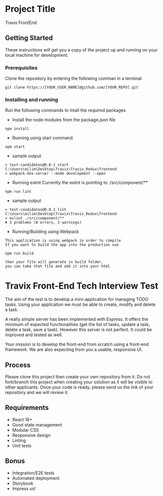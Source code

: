 # Project Title

Travix FrontEnd

## Getting Started

These instructions will get you a copy of the project up and running on your local machine for development.

### Prerequisites

Clone the repository by entering the following comman in a terminal

```
git clone https://[YOUR_USER_NAME]@github.com/[YOUR_REPO].git
```

### Installing and running

Run the following commands to intall the required packages

* Install the node modules from the package.json file

```
npm install
```

* Running using start command

```
npm start
```

* sample output
```
> test-candidates@0.0.1 start C:\Users\milim\Desktop\Travix\Travix_Redux\frontend
> webpack-dev-server --mode development --open

```
* Running eslint 
Currently the eslint is pointing to ./src/component/**

```
npm run lint
```

* sample output
```
> test-candidates@0.0.1 lint C:\Users\milim\Desktop\Travix\Travix_Redux\frontend
> eslint ./src/component/**
✖ 3 problems (0 errors, 3 warnings)
```



* Running/Building using Webpack

```
This application is using webpack in order to compile 
If you want to build the app into the production use

npm run build

then your file will generate in build folder, 
you can take that file and add it into your html

```


# Travix Front-End Tech Interview Test

The aim of the test is to develop a mini-application for managing TODO tasks. Using your application we must be able to create, modify and delete a task.

A really simple server has been implemented with Express. It offers the minimum of expected functionalities (get the list of tasks, update a task, delete a task, save a task). However this server is not perfect. It could be improved and tested as well.

Your mission is to develop the front-end from scratch using a front-end framework. We are also expecting from you a usable, responsive UI.

## Process

Please clone this project then create your own repository from it. Do not fork/branch this project when creating your solution as it will be visible to other applicants. Once your code is ready, please send us the link of your repository and we will review it.

## Requirements

* React 16+
* Good state management
* Modular CSS
* Responsive design
* Linting
* Unit tests

## Bonus

* Integration/E2E tests
* Automated deployment
* Storybook
* Impress us!
